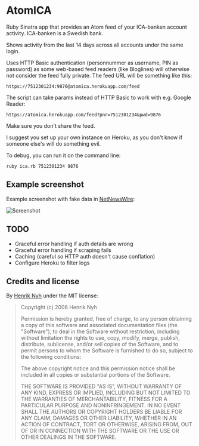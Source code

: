 # AtomICA

Ruby Sinatra app that provides an Atom feed of your ICA-banken account activity.
ICA-banken is a Swedish bank.

Shows activity from the last 14 days across all accounts under the same login.

Uses HTTP Basic authentication (personnummer as username, PIN as password) as
some web-based feed readers (like Bloglines) will otherwise not consider the
feed fully private. The feed URL will be something like this:

    https://7512301234:9876@atomica.herokuapp.com/feed

The script can take params instead of HTTP Basic to work with e.g. Google Reader:

    https://atomica.herokuapp.com/feed?pnr=7512301234&pwd=9876

Make sure you don't share the feed.

I suggest you set up your own instance on Heroku, as you don't know if someone else's will do something evil.

To debug, you can run it on the command line:

    ruby ica.rb 7512301234 9876


## Example screenshot

Example screenshot with fake data in [NetNewsWire](http://www.newsgator.com/INDIVIDUALS/NETNEWSWIRE/):

![Screenshot](http://henrik.nyh.se/uploads/atomica.png)


## TODO

 * Graceful error handling if auth details are wrong
 * Graceful error handling if scraping fails
 * Caching (careful so HTTP auth doesn't cause conflation)
 * Configure Heroku to filter logs


## Credits and license

By [Henrik Nyh](http://henrik.nyh.se/) under the MIT license:

>  Copyright (c) 2008 Henrik Nyh
>
>  Permission is hereby granted, free of charge, to any person obtaining a copy
>  of this software and associated documentation files (the "Software"), to deal
>  in the Software without restriction, including without limitation the rights
>  to use, copy, modify, merge, publish, distribute, sublicense, and/or sell
>  copies of the Software, and to permit persons to whom the Software is
>  furnished to do so, subject to the following conditions:
>
>  The above copyright notice and this permission notice shall be included in
>  all copies or substantial portions of the Software.
>
>  THE SOFTWARE IS PROVIDED "AS IS", WITHOUT WARRANTY OF ANY KIND, EXPRESS OR
>  IMPLIED, INCLUDING BUT NOT LIMITED TO THE WARRANTIES OF MERCHANTABILITY,
>  FITNESS FOR A PARTICULAR PURPOSE AND NONINFRINGEMENT. IN NO EVENT SHALL THE
>  AUTHORS OR COPYRIGHT HOLDERS BE LIABLE FOR ANY CLAIM, DAMAGES OR OTHER
>  LIABILITY, WHETHER IN AN ACTION OF CONTRACT, TORT OR OTHERWISE, ARISING FROM,
>  OUT OF OR IN CONNECTION WITH THE SOFTWARE OR THE USE OR OTHER DEALINGS IN
>  THE SOFTWARE.
